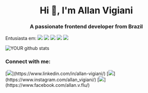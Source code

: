 <h1 align="center">Hi 👋, I'm Allan Vigiani</h1>
<h3 align="center">A passionate frontend developer from Brazil</h3>

Entusiasta em:
<img src="https://img.shields.io/badge/html5%20-%23E34F26.svg?&style=for-the-badge&logo=html5&logoColor=white" />
<img src="https://img.shields.io/badge/css3%20-%231572B6.svg?&style=for-the-badge&logo=css3&logoColor=white" />
<img src="https://img.shields.io/badge/bootstrap%20-%23563D7C.svg?&style=for-the-badge&logo=bootstrap&logoColor=white" />
<img src="https://img.shields.io/badge/javascript-%23F7DF1E.svg?&style=flat-square&logo=javascript&logoColor=black&labelColor=black" />
<img src="https://img.shields.io/badge/python-%233776AB.svg?&style=flat-square&logo=python&logoColor=white" />


![YOUR github stats](https://github-readme-stats.vercel.app/api?username=allanvigiani)

<p align="left">
<h3 align="left">Connect with me:</h3>
[<img src="https://img.shields.io/badge/linkedin-%230077B5.svg?&style=for-the-badge&logo=linkedin&logoColor=white" />](https://www.linkedin.com/in/allan-vigiani/)
[<img src = "https://img.shields.io/badge/instagram-%23E4405F.svg?&style=for-the-badge&logo=instagram&logoColor=white">](https://www.instagram.com/allan_vigiani/)
[<img src = "https://img.shields.io/badge/facebook-%231877F2.svg?&style=for-the-badge&logo=facebook&logoColor=white">](https://www.facebook.com/allan.v.flu/)
</p>





